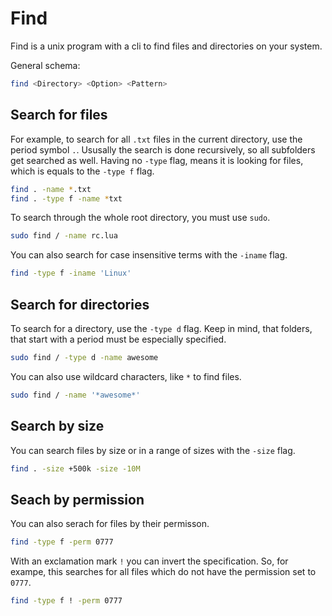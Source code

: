 # Find

Find is a unix program with a cli to find files and directories on your system.

General schema:

```bash
find <Directory> <Option> <Pattern>
```

## Search for files

For example, to search for all `.txt` files in the current directory, use the period symbol `.`.
Ususally the search is done recursively, so all subfolders get searched as well.
Having no `-type` flag, means it is looking for files, which is equals to the `-type f` flag.

```bash
find . -name *.txt
find . -type f -name *txt
```

To search through the whole root directory, you must use `sudo`.

```bash
sudo find / -name rc.lua
```

You can also search for case insensitive terms with the `-iname` flag.

```bash
find -type f -iname 'Linux'
```

## Search for directories

To search for a directory, use the `-type d` flag.
Keep in mind, that folders, that start with a period must be especially specified.

```bash
sudo find / -type d -name awesome
```

You can also use wildcard characters, like `*` to find files.

```bash
sudo find / -name '*awesome*'
```

## Search by size

You can search files by size or in a range of sizes with the `-size` flag.

```bash
find . -size +500k -size -10M
```

## Seach by permission

You can also serach for files by their permisson.

```bash
find -type f -perm 0777
```

With an exclamation mark `!` you can invert the specification.
So, for exampe, this searches for all files which do not have the permission set to `0777`.

```bash
find -type f ! -perm 0777
```
